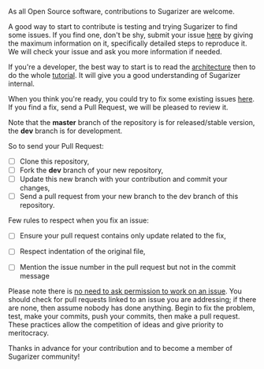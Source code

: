 As all Open Source software, contributions to Sugarizer are welcome.

A good way to start to contribute is testing and trying Sugarizer to find some issues. If you find one, don't be shy, submit your issue [here](https://github.com/llaske/Sugarizer/issues) by giving the maximum information on it, specifically detailed steps to reproduce it. We will check your issue and ask you more information if needed.

If you're a developer, the best way to start is to read the [architecture](docs/architecture.md) then to do the whole [tutorial](docs/tutorial.md). It will give you a good understanding of Sugarizer internal.

When you think you're ready, you could try to fix some existing issues [here](https://github.com/llaske/Sugarizer/issues). If you find a fix, send a Pull Request, we will be pleased to review it.

Note that the **master** branch of the repository is for released/stable version, the **dev** branch is for development.

So to send your Pull Request:

* [ ] Clone this repository,
* [ ] Fork the **dev** branch of your new repository,
* [ ] Update this new branch with your contribution and commit your changes,
* [ ] Send a pull request from your new branch to the dev branch of this repository.

Few rules to respect when you fix an issue:

* [ ] Ensure your pull request contains only update related to the fix,
* [ ] Respect indentation of the original file,
* [ ] Mention the issue number in the pull request but not in the commit message


Please note there is <u>no need to ask permission to work on an issue</u>. You should check for pull requests linked to an issue you are addressing; if there are none, then assume nobody has done anything. Begin to fix the problem, test, make your commits, push your commits, then make a pull request. These practices allow the competition of ideas and give priority to meritocracy.

Thanks in advance for your contribution and to become a member of Sugarizer community!
